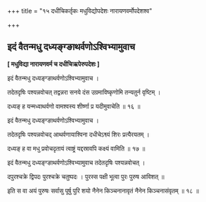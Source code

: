 +++
title = "१५ दधीचिकर्तृकः मधुविद्योपदेशः नारायणवर्मोपदेशश्व"

+++


## इदं वैतन्मधु दध्यङ्ग्ङाथर्वणोऽश्विभ्यामुवाच

**\[ मधुविद्या नारायणवर्म च दधीचिऋपेरुपदेशः \]**

इदं वैतन्मधु दध्यङ्ग्ङाथर्वणोऽश्विभ्यामुवाच ।

तदेतदृषिः पश्यन्नवोचत् तद्वन्नरा सनये दंस उग्रमाविष्कृणोमि तन्यतुर्न वृष्टिम् ।

दध्यङ् ह यन्मध्वाथर्वणो वामश्वस्य शीर्ष्णा प्र यदीमुवाचेति ॥ १६ ॥

इदं वैतन्मधु दध्यङ्ग्ङाथर्वणोऽश्विभ्यामुवाच ।

तदेतदृषिः पश्यन्नवोचद् आथर्वणायाश्विना दधीचेऽश्व्यं शिरः प्रत्यैरयतम् ।

दध्यङ् ह वा मधु प्रवोचदृतायं त्वाष्ट्रं यद्दस्रावपि कक्ष्यं वामिति ॥ १७ ॥

इदं वैतन्मधु दध्यङ्ग्ङाथर्वणोऽश्विभ्यामुवाच तदेतदृषिः पश्यन्नवोचत् ।

दपुरश्चक्रे द्विपदः पुरश्चक्रे चतुष्पदः । पुरस्स पक्षी भूत्वा पुरः पुरुष आविशत् ॥

इति स वा अयं पुरुषः सर्वासु पूर्षु पुरि शयो नैनेन किञ्चनानावृतं नैनेन किञ्चनासंवृतम् ॥ १८ ॥

